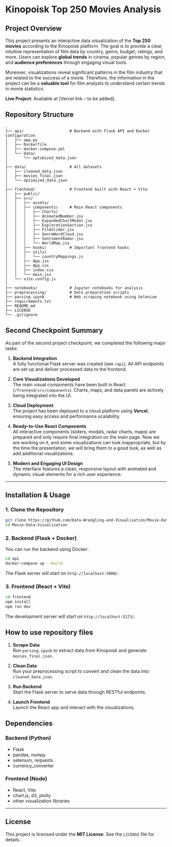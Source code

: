 
# Kinopoisk Top 250 Movies Analysis

## Project Overview

This project presents an interactive data visualization of the **Top 250 movies** according to the Kinopoisk platform. The goal is to provide a clear, intuitive representation of film data by country, genre, budget, ratings, and more. Users can explore **global trends** in cinema, popular genres by region, and **audience preferences** through engaging visual tools. 

Moreover, visualizations reveal significant patterns in the film industry that are related to the success of a movie. Therefore, the information in the project can be a **valuable tool** for film analysts to understand certain trends in movie statistics.

**Live Project**: Available at [Vercel link – to be added].

## Repository Structure

```
.
├── api/                    # Backend with Flask API and Docker configuration
│   ├── app.py
│   ├── Dockerfile
│   ├── docker-compose.yml
│   └── data/
│       └── optimized_data.json
│
├── data/                   # All datasets
│   ├── cleaned_data.json
│   ├── movies_final.json
│   └── optimized_data.json
│
├── frontend/               # Frontend built with React + Vite
│   ├── public/
│   ├── src/
│   │   ├── assets/
│   │   ├── components/     # Main React components
│   │   │   ├── Charts/
│   │   │   ├── AnimatedNumber.jsx
│   │   │   ├── ExpandedChartModal.jsx
│   │   │   ├── ExplorationSection.jsx
│   │   │   ├── FilmSlider.jsx
│   │   │   ├── GenreWordCloud.jsx
│   │   │   ├── SentimentRadar.jsx
│   │   │   └── WorldMap.jsx
│   │   ├── hooks/          # Important frontend hooks
│   │   ├── utils/
│   │   │   └── countryMappings.js
│   │   ├── App.jsx
│   │   ├── App.css
│   │   ├── index.css
│   │   └── main.jsx
│   └── vite.config.js
│
├── notebooks/              # Jupyter notebooks for analysis
├── preprocessing/          # Data preparation scripts
├── parsing.ipynb           # Web scraping notebook using Selenium
├── requirements.txt
├── README.md
├── LICENSE
└── .gitignore
```

## Second Checkpoint Summary

As part of the second project checkpoint, we completed the following major tasks:

1. **Backend Integration**  
   A fully functional Flask server was created (see `/api`). All API endpoints are set up and deliver processed data to the frontend.

2. **Core Visualizations Developed**  
   The main visual components have been built in React (`/frontend/src/components`). Charts, maps, and data panels are actively being integrated into the UI.

3. **Cloud Deployment**  
   The project has been deployed to a cloud platform using **Vercel**, ensuring easy access and performance scalability.

4. **Ready-to-Use React Components**  
   All interactive components (sliders, modals, radar charts, maps) are prepared and only require final integration on the main page. Now we are working on it, and some visualizations can look inappropriate, but by the time the presentation, we will bring them to a good look, as well as add additional visualizations.

5. **Modern and Engaging UI Design**  
   The interface features a clean, responsive layout with animated and dynamic visual elements for a rich user experience.

---

## Installation & Usage

### 1. Clone the Repository

```bash
git clone https://github.com/Data-Wrangling-and-Visualisation/Movie-Data-Visualization.git
cd Movie-Data-Visualization
```

### 2. Backend (Flask + Docker)

You can run the backend using Docker:

```bash
cd api
docker-compose up --build
```

The Flask server will start on `http://localhost:5000/`.

### 3. Frontend (React + Vite)

```bash
cd frontend
npm install
npm run dev
```

The development server will start on `http://localhost:5173/`.


## How to use repository files

1. **Scrape Data**  
   Run `parsing.ipynb` to extract data from Kinopoisk and generate `movies_final.json`.

2. **Clean Data**  
   Run your preprocessing script to convert and clean the data into `cleaned_data.json`.

3. **Run Backend**  
   Start the Flask server to serve data through RESTful endpoints.

4. **Launch Frontend**  
   Launch the React app and interact with the visualizations.


## Dependencies

### Backend (Python)
- Flask
- pandas, numpy
- selenium, requests
- currency_converter

### Frontend (Node)
- React, Vite
- chart.js, d3, plotly
- other visualization libraries

---

## License

This project is licensed under the **MIT License**. See the `LICENSE` file for details.
